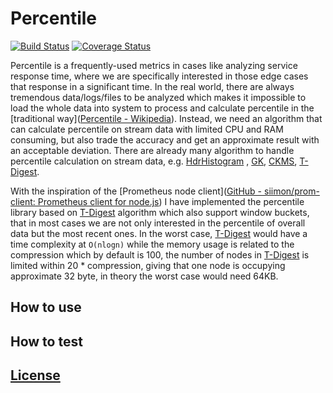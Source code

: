 # Percentile

[![Build Status](https://travis-ci.com/CCharlieLi/percentile.svg?branch=main)](https://travis-ci.com/CCharlieLi/percentile)
[![Coverage Status](https://coveralls.io/repos/github/CCharlieLi/percentile/badge.svg?branch=master)](https://coveralls.io/github/CCharlieLi/percentile?branch=master)

Percentile is a frequently-used metrics in cases like analyzing service response time, where we are specifically interested in those edge cases that response in a significant time. In the real world, there are always tremendous data/logs/files to be analyzed which makes it impossible to load the whole data into system to process and calculate percentile in the [traditional way]([Percentile - Wikipedia](https://en.wikipedia.org/wiki/Percentile#The_nearest-rank_method)). Instead, we need an algorithm that can calculate percentile on stream data with limited CPU and RAM consuming, but also trade the accuracy and get an approximate result with an acceptable deviation. There are already many algorithm to handle percentile calculation on stream data, e.g.   [HdrHistogram](https://github.com/HdrHistogram/HdrHistogram) , [GK](https://www.cis.upenn.edu/~sanjeev/papers/sigmod01_quantiles.pdf), [CKMS](http://dimacs.rutgers.edu/~graham/pubs/papers/bquant-icde.pdf), [T-Digest](https://raw.githubusercontent.com/tdunning/t-digest/master/docs/t-digest-paper/histo.pdf).

With the inspiration of the [Prometheus node client]([GitHub - siimon/prom-client: Prometheus client for node.js](https://github.com/siimon/prom-client))  I have implemented the percentile library based on [T-Digest](https://raw.githubusercontent.com/tdunning/t-digest/master/docs/t-digest-paper/histo.pdf) algorithm which also support window buckets, that in most cases we are not only interested in the percentile of overall data but the most recent ones. In the worst case, [T-Digest](https://raw.githubusercontent.com/tdunning/t-digest/master/docs/t-digest-paper/histo.pdf)  would have a time complexity at `O(nlogn)`  while the memory usage is related to the compression which by default is 100, the number of nodes in [T-Digest](https://raw.githubusercontent.com/tdunning/t-digest/master/docs/t-digest-paper/histo.pdf)  is limited within 20 * compression, giving that one node is occupying approximate 32 byte, in theory the worst case would need 64KB.

## How to use

## How to test

## [License](https://github.com/CCharlieLi/percentile/blob/main/LICENSE)